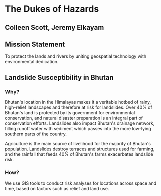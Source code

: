 # The Dukes of Hazards
## Colleen Scott, Jeremy Elkayam
## Mission Statement
To protect the lands and rivers by uniting geospatial technology with environmental dedication.
## Landslide Susceptibility in Bhutan
### Why?
Bhutan's location in the Himalayas makes it a veritable hotbed of rainy, high-relief landscapes and therefore at risk for landslides. Over 40% of Bhutan's land is protected by its government for environmental conservation, and natural disaster preparation is an integral part of conservation efforts. Landslides also impact Bhutan's drainage network, filling runoff water with sediment which passes into the more low-lying southern parts of the country.

Agriculture is the main source of livelihood for the majority of Bhutan's population. Landslides destroy terraces and structures used for farming, and the rainfall that feeds 40% of Bhutan's farms exacerbates landslide risk.
### How?
We use GIS tools to conduct risk analyses for locations across space and time, based on factors such as relief and land use. 
